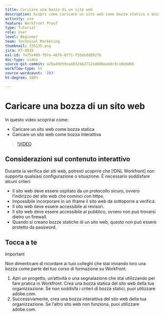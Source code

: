 ```yaml
---
title: Caricare una bozza di un sito web
description: Scopri come caricare un sito web come bozza statica e bozza interattiva in  [!DNL  Workfront].
activity: use
feature: Workfront Proof
type: Tutorial
role: User
level: Beginner
team: Technical Marketing
thumbnail: 335135.png
jira: KT-8835
exl-id: 7e75e409-f87e-46f6-8ff1-f55bbdd892f6
doc-type: video
source-git-commit: a25a49e59ca483246271214886ea4dc9c10e8d66
workflow-type: ht
source-wordcount: '203'
ht-degree: 100%

---
```


# Caricare una bozza di un sito web

In questo video scoprirai come:

* Caricare un sito web come bozza statica
* Caricare un sito web come bozza interattiva

>[!VIDEO](https://video.tv.adobe.com/v/335135/?quality=12&learn=on)


## Considerazioni sul contenuto interattivo

Durante la verifica dei siti web, potresti scoprire che [!DNL Workfront] non supporta qualsiasi configurazione o situazione. È necessario soddisfare alcuni criteri:

* Il sito web deve essere ospitato da un protocollo sicuro, ovvero l’indirizzo del sito web che cominci con https.
* Impossibile incorporare in un iframe il sito web da sottoporre a verifica.
* Il sito web deve essere accessibile ai revisori.
* Il sito web deve essere accessibile al pubblico, ovvero non può trovarsi dietro un firewall.
* Quando si creano bozze statiche di un sito web, questo non può essere protetto da password.

## Tocca a te

>[!IMPORTANT]
>
>Non dimenticare di ricordare ai tuoi colleghi che stai inviando loro una bozza come parte del tuo corso di formazione su Workfront.

1. Apri un progetto, un’attività o una segnalazione che stai utilizzando per fare pratica in Workfront. Crea una bozza statica del sito web della tua organizzazione. Se non soddisfa i criteri di bozza statici, puoi utilizzare adobe.com.
1. Successivamente, crea una bozza interattiva del sito web della tua organizzazione. Se l’altro sito web non funziona, puoi utilizzare adobe.com.

<!-- 
Learn more about these considerations in the articles Generate a static proof for a website or other web content and Generate an interactive proof for a website or other web content. 
-->

<!--
### Learn more
[!DNL Workfront] also supports interactive proofing of files generated from a ZIP file. Learn how to prepare the ZIP file for uploading in the article Interactive content proofs.

* Generate a static proof for a website or other web content
* Generate an interactive proof for a website or other web content
* Generate a proof for interactive content in a ZIP file
* Understand the desktop proofing viewer
* Install the desktop proofing viewer
-->
